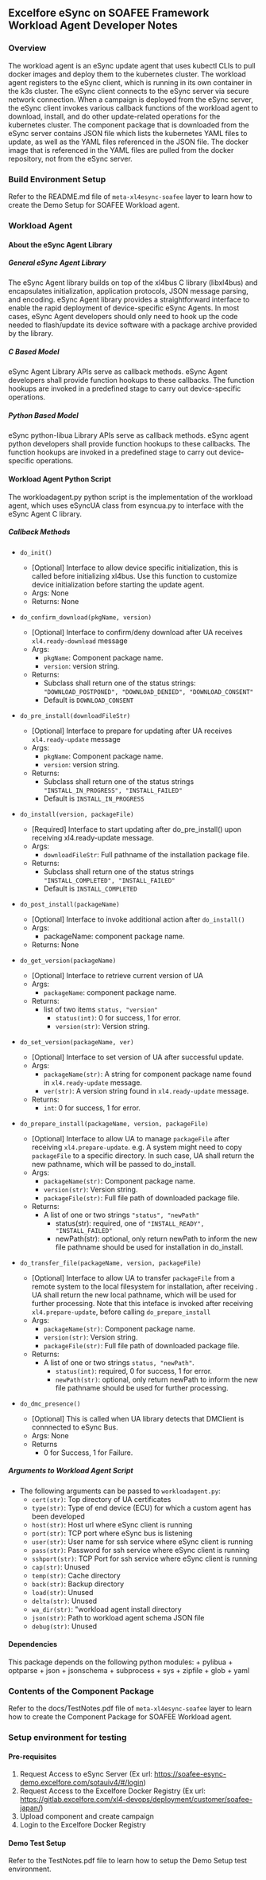 ## Excelfore eSync on SOAFEE Framework Workload Agent Developer Notes

### Overview

The workload agent is an eSync update agent that uses kubectl CLIs to pull docker images and deploy them to the kubernetes cluster. The workload agent registers to the eSync client, which is running in its own container in the k3s cluster.
The eSync client connects to the eSync server via secure network connection. When a campaign is deployed from the eSync server, the eSync client invokes various callback functions of the workload agent to download, install, and do other update-related operations for the kubernetes cluster.
The component package that is downloaded from the eSync server contains JSON file which lists the kubernetes YAML files to update, as well as the YAML files referenced in the JSON file.
The docker image that is referenced in the YAML files are pulled from the docker repository, not from the eSync server.

### Build Environment Setup

Refer to the README.md file of `meta-xl4esync-soafee` layer to learn how to create the Demo Setup for SOAFEE Workload agent.

### Workload Agent

#### About the eSync Agent Library

##### General eSync Agent Library
The eSync Agent library builds on top of the xl4bus C library (libxl4bus) and encapsulates initialization, application protocols, JSON message parsing, and encoding.
eSync Agent library provides a straightforward interface to enable the rapid deployment of device-specific eSync Agents. In most cases, eSync Agent developers should only need to hook up the code needed to flash/update its device software with a package archive provided by the library.

#####  C Based Model
eSync Agent Library APIs serve as callback methods. eSync Agent developers shall provide function hookups to these callbacks. The function hookups are invoked in a predefined stage to carry out device-specific operations.

##### Python Based Model
eSync python-libua Library APIs serve as callback methods. eSync agent python developers shall provide function hookups to these callbacks. The function hookups are invoked in a predefined stage to carry out device-specific operations.

#### Workload Agent Python Script
The workloadagent.py python script is the implementation of the workload agent, which uses eSyncUA class from esyncua.py to interface with the eSync Agent C library.

##### Callback Methods

* `do_init()`
    + [Optional] Interface to allow device specific initialization, this is
    called before initializing xl4bus.
    Use this function to customize device  initialization before starting the update agent.
    + Args: None
    + Returns: None
* `do_confirm_download(pkgName, version)`
    + [Optional] Interface to confirm/deny download after UA receives `xl4.ready-download` message
    + Args:
        - `pkgName`: Component package name.
        - `version`: version string.
    + Returns:
        - Subclass shall return one of the status strings: `"DOWNLOAD_POSTPONED", "DOWNLOAD_DENIED", "DOWNLOAD_CONSENT"`
        - Default is `DOWNLOAD_CONSENT`

* `do_pre_install(downloadFileStr)`
    + [Optional] Interface to prepare for updating after UA receives `xl4.ready-update` message
    + Args:
        - `pkgName`: Component package name.
        - `version`: version string.
    + Returns:
        - Subclass shall return one of the status strings `"INSTALL_IN_PROGRESS", "INSTALL_FAILED"`
        - Default is `INSTALL_IN_PROGRESS`
* `do_install(version, packageFile)`
    + [Required] Interface to start updating after do_pre_install() upon receiving xl4.ready-update message.
    + Args:
        - `downloadFileStr`: Full pathname of the installation package file.
    + Returns:
        - Subclass shall return one of the status strings `"INSTALL_COMPLETED", "INSTALL_FAILED"`
        - Default is `INSTALL_COMPLETED`
* `do_post_install(packageName)`
    + [Optional] Interface to invoke additional action after `do_install()`
    + Args:
        - packageName: component package name.
    + Returns: None
* `do_get_version(packageName)`
    + [Optional]  Interface to retrieve current version of UA
    + Args:
        - `packageName`: component package name.
    + Returns:
        - list of two items `status, "version"`
            - `status(int)`: 0 for success, 1 for error.
            - `version(str)`: Version string.
* `do_set_version(packageName, ver)`
    + [Optional] Interface to set version of UA after successful update.
    + Args:
        - `packageName(str)`: A string for component package name found in `xl4.ready-update` message.
        - `ver(str)`: A version string found in `xl4.ready-update` message.
    + Returns:
        - `int`: 0 for success, 1 for error.
* `do_prepare_install(packageName, version, packageFile)`
    + [Optional] Interface to allow UA to manage `packageFile` after receiving `xl4.prepare-update`.
        e.g. A system might need to copy `packageFile` to a specific directory. In such case, UA shall return the new pathname, which will be passed to do_install.
    + Args:
        - `packageName(str)`: Component package name.
        - `version(str)`: Version string.
        - `packageFile(str)`: Full file path of downloaded package file.
    + Returns:
        - A list of one or two strings `"status", "newPath"`
            - status(str): required, one of `"INSTALL_READY", "INSTALL_FAILED"`
            - newPath(str): optional, only return newPath to inform the new file pathname should be used for installation in do_install.
* `do_transfer_file(packageName, version, packageFile)`
    + [Optional] Interface to allow UA to transfer `packageFile` from a remote system to the local filesystem for installation, after receiving . UA shall return the new local pathname, which will be used for further processing. Note that this inteface is invoked after receiving `xl4.prepare-update`, before calling `do_prepare_install`
    + Args:
        - `packageName(str)`: Component package name.
        - `version(str)`: Version string.
        - `packageFile(str)`: Full file path of downloaded package file.
    + Returns:
        - A list of one or two strings `status, "newPath"`.
            - `status(int)`: required, 0 for success, 1 for error.
            - `newPath(str)`: optional, only return newPath to inform the new file pathname should be used for further processing.
* `do_dmc_presence()`
    + [Optional] This is called when UA library detects that DMClient is connnected to eSync Bus.
    + Args: None
    + Returns
        - 0 for Success, 1 for Failure.

##### Arguments to Workload Agent Script

* The following arguments can be passed to `workloadagent.py`:
    + `cert(str)`: Top directory of UA certificates
    + `type(str)`: Type of end device (ECU) for which a custom agent has been developed
    + `host(str)`: Host url where eSync client is running
    + `port(str)`: TCP port where eSync bus is listening
    + `user(str)`: User name for ssh service where eSync client is running
    + `pass(str)`: Password for ssh service where eSync client is running
    + `sshport(str)`: TCP Port for ssh service where eSync client is running
    + `cap(str)`: Unused
    + `temp(str)`: Cache directory
    + `back(str)`: Backup directory
    + `load(str)`: Unused
    + `delta(str)`: Unused
    + `wa_dir(str)`: "workload agent install directory
    + `json(str)`: Path to workload agent schema JSON file
    + `debug(str)`: Unused

#### Dependencies

This package depends on the following python modules:
    + pylibua
    + optparse
    + json
    + jsonschema
    + subprocess
    + sys
    + zipfile
    + glob
    + yaml

### Contents of the Component Package

Refer to the docs/TestNotes.pdf file of `meta-xl4esync-soafee` layer to learn how to create the Component Package for SOAFEE Workload agent.


### Setup environment for testing

#### Pre-requisites
  1. Request Access to eSync Server (Ex url: https://soafee-esync-demo.excelfore.com/sotauiv4/#/login)
  2. Request Access to the Excelfore Docker Registry (Ex url: https://gitlab.excelfore.com/xl4-devops/deployment/customer/soafee-japan/)
  3. Upload component and create campaign
  4. Login to the Excelfore Docker Registry

#### Demo Test Setup

Refer to the TestNotes.pdf file to learn how to setup the Demo Setup test environment.

